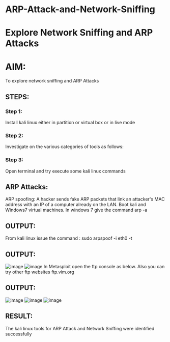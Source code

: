 # ARP-Attack-and-Network-Sniffing
# Explore Network Sniffing and ARP Attacks

# AIM:

To explore network sniffing and ARP Attacks

## STEPS:

### Step 1:

Install kali linux either in partition or virtual box or in live mode

### Step 2:

Investigate on the various categories of tools as follows:


### Step 3:
Open terminal and try execute some kali linux commands

## ARP Attacks:  
ARP spoofing: A hacker sends fake ARP packets that link an attacker's MAC address with an IP of a computer already on the LAN. 
Boot kali and Windows7 virtual machines.
In windows 7 give the command arp -a
## OUTPUT:
From kali linux issue the command :
sudo arpspoof -i eth0 -t <target system> <gateway>
## OUTPUT:
![image](https://github.com/user-attachments/assets/34ac56a4-8dd7-484f-9933-ec50282047c2)
![image](https://github.com/user-attachments/assets/6eefc467-4499-470a-aafc-76e2c051e7dd)
In Metasploit open the ftp console as below. Also you can try other ftp websites ftp.vim.org
## OUTPUT:
![image](https://github.com/user-attachments/assets/cb89533f-6a21-4767-bd04-3740791b4c38)
![image](https://github.com/user-attachments/assets/444bb706-9d85-4998-af1c-04877d50c8d2)
![image](https://github.com/user-attachments/assets/52de9e31-bd0d-487f-9209-609fc82dc554)



## RESULT:
The kali linux tools for ARP Attack and Network Sniffing were identified successfully

